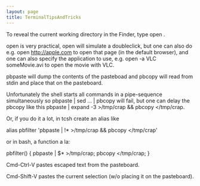 ```yaml
---
layout: page
title: TerminalTipsAndTricks
---
```


To reveal the current working directory in the Finder, type     open .

open is very practical,     open <file> will simulate a doubleclick, but one can also do e.g.     open http://apple.com  to open that page (in the default browser), and one can also specify the application to use, e.g.     open -a VLC someMovie.avi to open the movie with VLC.

pbpaste will dump the contents of the pasteboad and pbcopy will read from stdin and place that on the pasteboard.

Unfortunately the shell starts all commands in a pipe-sequence simultaneously so     pbpaste | sed ... | pbcopy will fail, but one can delay the pbcopy like this     pbpaste | expand -3 >/tmp/crap && pbcopy </tmp/crap.

Or, if you do it a lot, in tcsh create an alias like
    
alias pbfilter 'pbpaste | \!* >/tmp/crap && pbcopy </tmp/crap'

or in bash, a function a la:
    
pbfilter() { pbpaste | $* >/tmp/crap; pbcopy </tmp/crap; }


Cmd-Ctrl-V pastes escaped text from the pasteboard.

Cmd-Shift-V pastes the current selection (w/o placing it on the pasteboard).
